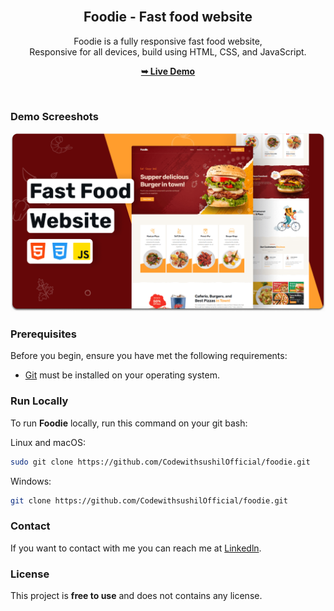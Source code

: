 <div align="center">
  

  <br />

  <h2 align="center">Foodie - Fast food website</h2>

  Foodie is a fully responsive fast food website, <br />Responsive for all devices, build using HTML, CSS, and JavaScript.

  <a href="https://foodie-resturant-eosin.vercel.app/"><strong>➥ Live Demo</strong></a>

</div>

<br />

### Demo Screeshots

![Foodie Desktop Demo](./readme-images/desktop.png "Desktop Demo")

### Prerequisites

Before you begin, ensure you have met the following requirements:

* [Git](https://git-scm.com/downloads "Download Git") must be installed on your operating system.

### Run Locally

To run **Foodie** locally, run this command on your git bash:

Linux and macOS:

```bash
sudo git clone https://github.com/CodewithsushilOfficial/foodie.git
```

Windows:

```bash
git clone https://github.com/CodewithsushilOfficial/foodie.git
```

### Contact

If you want to contact with me you can reach me at [Linkedln](https://www.linkedin.com/in/sushil-kumar-kushwaha-codewithsushil/).

### License

This project is **free to use** and does not contains any license.
